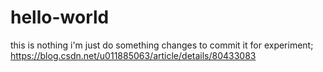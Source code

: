# hello-world
this is nothing 
i'm just do something changes to commit it for experiment;
https://blog.csdn.net/u011885063/article/details/80433083 
